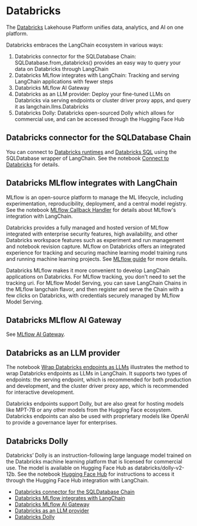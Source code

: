 # Databricks

The [Databricks](https://www.databricks.com/) Lakehouse Platform unifies data, analytics, and AI on one platform.

Databricks embraces the LangChain ecosystem in various ways:

1. Databricks connector for the SQLDatabase Chain: SQLDatabase.from_databricks() provides an easy way to query your data on Databricks through LangChain
1. Databricks MLflow integrates with LangChain: Tracking and serving LangChain applications with fewer steps
1. Databricks MLflow AI Gateway
1. Databricks as an LLM provider: Deploy your fine-tuned LLMs on Databricks via serving endpoints or cluster driver proxy apps, and query it as langchain.llms.Databricks
1. Databricks Dolly: Databricks open-sourced Dolly which allows for commercial use, and can be accessed through the Hugging Face Hub

## Databricks connector for the SQLDatabase Chain[​](#databricks-connector-for-the-sqldatabase-chain "Direct link to Databricks connector for the SQLDatabase Chain")

You can connect to [Databricks runtimes](https://docs.databricks.com/runtime/index.html) and [Databricks SQL](https://www.databricks.com/product/databricks-sql) using the SQLDatabase wrapper of LangChain.
See the notebook [Connect to Databricks](/docs/use_cases/qa_structured/integrations/databricks) for details.

## Databricks MLflow integrates with LangChain[​](#databricks-mlflow-integrates-with-langchain "Direct link to Databricks MLflow integrates with LangChain")

MLflow is an open-source platform to manage the ML lifecycle, including experimentation, reproducibility, deployment, and a central model registry. See the notebook [MLflow Callback Handler](/docs/integrations/providers/mlflow_tracking) for details about MLflow's integration with LangChain.

Databricks provides a fully managed and hosted version of MLflow integrated with enterprise security features, high availability, and other Databricks workspace features such as experiment and run management and notebook revision capture. MLflow on Databricks offers an integrated experience for tracking and securing machine learning model training runs and running machine learning projects. See [MLflow guide](https://docs.databricks.com/mlflow/index.html) for more details.

Databricks MLflow makes it more convenient to develop LangChain applications on Databricks. For MLflow tracking, you don't need to set the tracking uri. For MLflow Model Serving, you can save LangChain Chains in the MLflow langchain flavor, and then register and serve the Chain with a few clicks on Databricks, with credentials securely managed by MLflow Model Serving.

## Databricks MLflow AI Gateway[​](#databricks-mlflow-ai-gateway "Direct link to Databricks MLflow AI Gateway")

See [MLflow AI Gateway](/docs/integrations/providers/mlflow_ai_gateway).

## Databricks as an LLM provider[​](#databricks-as-an-llm-provider "Direct link to Databricks as an LLM provider")

The notebook [Wrap Databricks endpoints as LLMs](/docs/integrations/llms/databricks.html) illustrates the method to wrap Databricks endpoints as LLMs in LangChain. It supports two types of endpoints: the serving endpoint, which is recommended for both production and development, and the cluster driver proxy app, which is recommended for interactive development.

Databricks endpoints support Dolly, but are also great for hosting models like MPT-7B or any other models from the Hugging Face ecosystem. Databricks endpoints can also be used with proprietary models like OpenAI to provide a governance layer for enterprises.

## Databricks Dolly[​](#databricks-dolly "Direct link to Databricks Dolly")

Databricks’ Dolly is an instruction-following large language model trained on the Databricks machine learning platform that is licensed for commercial use. The model is available on Hugging Face Hub as databricks/dolly-v2-12b. See the notebook [Hugging Face Hub](/docs/integrations/llms/huggingface_hub.html) for instructions to access it through the Hugging Face Hub integration with LangChain.

- [Databricks connector for the SQLDatabase Chain](#databricks-connector-for-the-sqldatabase-chain)
- [Databricks MLflow integrates with LangChain](#databricks-mlflow-integrates-with-langchain)
- [Databricks MLflow AI Gateway](#databricks-mlflow-ai-gateway)
- [Databricks as an LLM provider](#databricks-as-an-llm-provider)
- [Databricks Dolly](#databricks-dolly)
